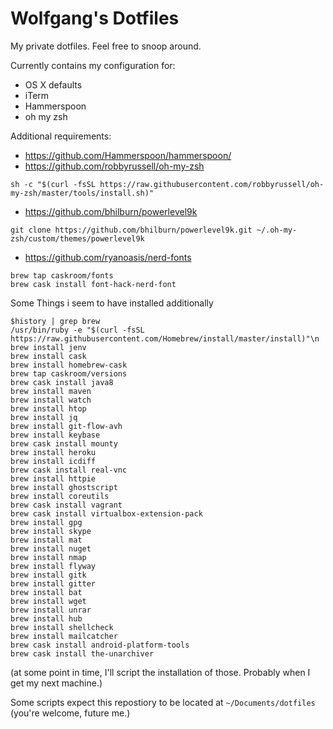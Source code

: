 # Wolfgang's Dotfiles

My private dotfiles. Feel free to snoop around.

Currently contains my configuration for:
* OS X defaults
* iTerm
* Hammerspoon 
* oh my zsh 

Additional requirements:
* https://github.com/Hammerspoon/hammerspoon/
* https://github.com/robbyrussell/oh-my-zsh
```
sh -c "$(curl -fsSL https://raw.githubusercontent.com/robbyrussell/oh-my-zsh/master/tools/install.sh)"
```
* https://github.com/bhilburn/powerlevel9k
```
git clone https://github.com/bhilburn/powerlevel9k.git ~/.oh-my-zsh/custom/themes/powerlevel9k
```
* https://github.com/ryanoasis/nerd-fonts
```
brew tap caskroom/fonts
brew cask install font-hack-nerd-font
```

Some Things i seem to have installed additionally
```
$history | grep brew
/usr/bin/ruby -e "$(curl -fsSL https://raw.githubusercontent.com/Homebrew/install/master/install)"\n
brew install jenv
brew install cask
brew install homebrew-cask
brew tap caskroom/versions
brew cask install java8
brew install maven
brew install watch
brew install htop
brew install jq
brew install git-flow-avh
brew install keybase
brew cask install mounty
brew install heroku
brew install icdiff
brew cask install real-vnc
brew install httpie
brew install ghostscript
brew install coreutils
brew cask install vagrant
brew cask install virtualbox-extension-pack
brew install gpg
brew install skype
brew install mat
brew install nuget
brew install nmap
brew install flyway
brew install gitk
brew install gitter
brew install bat
brew install wget
brew install unrar
brew install hub
brew install shellcheck
brew install mailcatcher
brew cask install android-platform-tools
brew cask install the-unarchiver

```

(at some point in time, I'll script the installation of those. Probably when I get my next machine.)


Some scripts expect this repostiory to be located at `~/Documents/dotfiles` (you're welcome, future me.)
